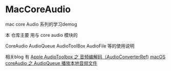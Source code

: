 # MacCoreAudio
mac core Audio 系列的学习demog

本 仓库主要 用与 core audio 模块的

CoreAudio 
AudioQueue
AudioToolBox
AudioFile
等的使用说明

相关blog 有
[Apple AudioToolbox 之 音频编解码（AudioConverterRef)](http://t.csdn.cn/RA9dv)
[macOS coreAudio 之 AudioQueue 播放本地音频文件](https://blog.csdn.net/goldWave01/article/details/131834259?spm=1001.2014.3001.5502)
